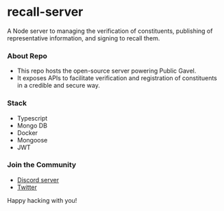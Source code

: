 # recall-server
A Node server to managing the verification of constituents, publishing of representative information, and signing to recall them. 

### About Repo
- This repo hosts the open-source server powering Public Gavel.
- It exposes APIs to facilitate verification and registration of constituents in a credible and secure way.

### Stack
- Typescript
- Mongo DB
- Docker
- Mongoose
- JWT

### Join the Community
- [Discord server](https://discord.gg/v6TYzfuZc8)
- [Twitter]()

Happy hacking with you!
